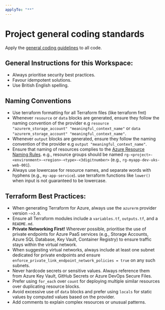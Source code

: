 ```yaml
---
applyTo: "**"
---
```

# Project general coding standards

Apply the [general coding guidelines](./general-coding.instructions.md) to all code.

## General Instructions for this Workspace:
- Always prioritise security best practices.
- Favour idempotent solutions.
- Use British English spelling.

## Naming Conventions
- Use terraform formatting for all Terraform files (like terraform fmt)
- Whenever `resource` or `data` blocks are generated, ensure they follow the naming convention of the provider e.g `resource "azurerm_storage_account" "meaningful_context_name"` or `data "azurerm_storage_account" "meaningful_context_name"`.
- Whenever `output` blocks are generated, ensure they follow the naming convention of the provider e.g `output "meaningful_context_name"`.
- Ensure that naming of resources complies to the [Azure Resource Naming Rules](https://learn.microsoft.com/en-us/azure/cloud-adoption-framework/ready/azure-best-practices/resource-naming). e.g., resource groups should be named `rg-<project>-<environment>-<region>-<type>-<3digitnumber>` (e.g., `rg-myapp-dev-uks-web-001`).
- Always use lowercase for resource names, and separate words with hyphens (e.g., `my-app-service`). use terraform functions like `lower()` when input is not guaranteed to be lowercase.

## Terraform Best Practices:
- When generating Terraform for Azure, always use the `azurerm` provider version `~>3.0`.
- Ensure all Terraform modules include a `variables.tf`, `outputs.tf`, and a `README.md`.
- **Private Networking First!** Wherever possible, prioritise the use of private endpoints for Azure PaaS services (e.g., Storage Accounts, Azure SQL Database, Key Vault, Container Registry) to ensure traffic stays within the virtual network.
- When suggesting virtual networks, always include at least one subnet dedicated for private endpoints and ensure `enforce_private_link_endpoint_network_policies = true` on any such subnets.
- Never hardcode secrets or sensitive values. Always reference them from Azure Key Vault, GitHub Secrets or Azure DevOps Secure Files.
- Prefer using `for_each` over `count` for deploying multiple similar resources over duplicating resource blocks.
- Avoid excessive use of `data` blocks and prefer using `locals` for static values by computed values based on the provider.
- Add comments to explain complex resources or unusual patterns.